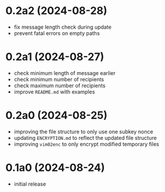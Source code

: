 # 0.2a2 (2024-08-28)

* fix message length check during update
* prevent fatal errors on empty paths

# 0.2a1 (2024-08-27)

* check minimum length of message earlier
* check minimum number of recipients
* check maximum number of recipients
* improve `README.md` with examples

# 0.2a0 (2024-08-25)

* improving the file structure to only use one subkey nonce
* updating `ENCRYPTION.md` to reflect the updated file structure
* improving `vim02enc` to only encrypt modified temporary files

# 0.1a0 (2024-08-24)

* initial release
